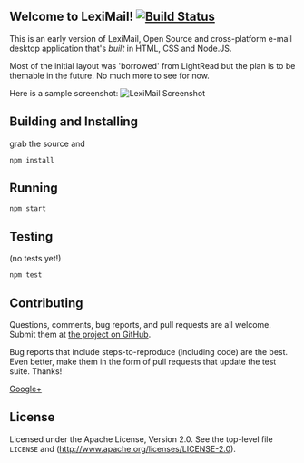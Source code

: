 Welcome to LexiMail! [![Build Status](https://travis-ci.org/kimus/leximail.png?branch=master)](https://travis-ci.org/kimus/leximail)
-------------------

This is an early version of LexiMail, Open Source and cross-platform e-mail desktop application that's *built* in HTML, CSS and Node.JS.

Most of the initial layout was 'borrowed' from LightRead but the plan is to be themable in the future.
No much more to see for now.

Here is a sample screenshot:
![LexiMail Screenshot](https://github.com/kimus/leximail/blob/master/docs/img/leximail.png?raw=true)


Building and Installing
-----------------------

grab the source and

```shell
npm install
```

Running
-------

```shell
npm start
```

Testing
-------

(no tests yet!)

```shell
npm test
```


Contributing
------------

Questions, comments, bug reports, and pull requests are all welcome.
Submit them at [the project on GitHub](https://github.com/kimus/leximail/).

Bug reports that include steps-to-reproduce (including code) are the
best. Even better, make them in the form of pull requests that update
the test suite. Thanks!

<a href="https://plus.google.com/107939365292129411888" rel="publisher">Google+</a>


License
-------

Licensed under the Apache License, Version 2.0. 
See the top-level file `LICENSE` and
(http://www.apache.org/licenses/LICENSE-2.0).
